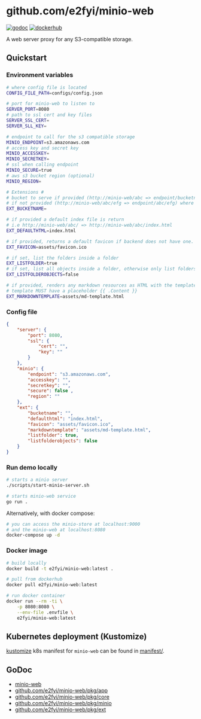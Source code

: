 # github.com/e2fyi/minio-web
[![godoc](https://img.shields.io/badge/godoc-reference-5272B4.svg?style=flat-square "godoc")](https://godoc.org/github.com/e2fyi/minio-web/pkg) [![dockerhub](https://img.shields.io/badge/dockerhub-e2fyi%2Fminio--web-5272B4.svg?style=flat-square "dockerhub")](https://hub.docker.com/r/e2fyi/minio-web)

A web server proxy for any S3-compatible storage.

## Quickstart

### Environment variables

```bash
# where config file is located
CONFIG_FILE_PATH=configs/config.json

# port for minio-web to listen to
SERVER_PORT=8080
# path to ssl cert and key files
SERVER_SSL_CERT=
SERVER_SLL_KEY=

# endpoint to call for the s3 compatible storage
MINIO_ENDPOINT=s3.amazonaws.com
# access key and secret key
MINIO_ACCESSKEY=
MINIO_SECRETKEY=
# ssl when calling endpoint
MINIO_SECURE=true
# aws s3 bucket region (optional)
MINIO_REGION=

# Extensions #
# bucket to serve if provided (http://minio-web/abc => endpoint/bucketname/abc)
# if not provided (http://minio-web/abc/efg => endpoint/abc/efg) where abc is the bucket
EXT_BUCKETNAME=

# if provided a default index file is return 
# i.e http://minio-web/abc/ => http://minio-web/abc/index.html
EXT_DEFAULTHTML=index.html

# if provided, returns a default favicon if backend does not have one.
EXT_FAVICON=assets/favicon.ico

# if set, list the folders inside a folder
EXT_LISTFOLDER=true
# if set, list all objects inside a folder, otherwise only list folders
EXT_LISTFOLDEROBJECTS=false

# if provided, renders any markdown resources as HTML with the template.
# template MUST have a placeholder {{ .Content }}
EXT_MARKDOWNTEMPLATE=assets/md-template.html
```

### Config file

```json
{
    "server": {
        "port": 8080,
        "ssl": {
            "cert": "",
            "key": ""
        }
    },
    "minio": {
        "endpoint": "s3.amazonaws.com",
        "accesskey": "",
        "secretkey": "",
        "secure": false ,
        "region": ""       
    },
    "ext": {
        "bucketname": "",
        "defaulthtml": "index.html",
        "favicon": "assets/favicon.ico",
        "markdowntemplate": "assets/md-template.html",
        "listfolder": true,
        "listfolderobjects": false
    }
}
```

### Run demo locally
```bash
# starts a minio server
./scripts/start-minio-server.sh

# starts minio-web service
go run .
```

Alternatively, with docker compose:
```bash
# you can access the minio-store at localhost:9000
# and the minio-web at localhost:8080
docker-compose up -d
```

### Docker image
```bash
# build locally
docker build -t e2fyi/minio-web:latest .

# pull from dockerhub
docker pull e2fyi/minio-web:latest

# run docker container
docker run --rm -ti \
    -p 8080:8080 \
    --env-file .envfile \
    e2fyi/minio-web:latest
```

## Kubernetes deployment (Kustomize)
[kustomize](https://github.com/kubernetes-sigs/kustomize) k8s manifest for 
`minio-web` can be found in [manifest/](./manifest).

## GoDoc

- [minio-web](https://godoc.org/github.com/e2fyi/minio-web/)
- [github.com/e2fyi/minio-web/pkg/app](https://godoc.org/github.com/e2fyi/minio-web/pkg/app)
- [github.com/e2fyi/minio-web/pkg/core](https://godoc.org/github.com/e2fyi/minio-web/pkg/core)
- [github.com/e2fyi/minio-web/pkg/minio](https://godoc.org/github.com/e2fyi/minio-web/pkg/minio)
- [github.com/e2fyi/minio-web/pkg/ext](https://godoc.org/github.com/e2fyi/minio-web/pkg/ext)